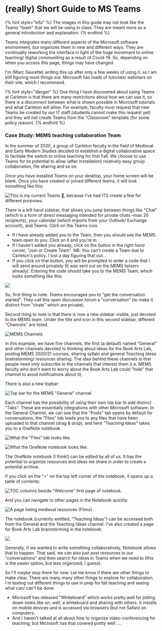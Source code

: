 # \(really\) Short Guide to MS Teams

{% hint style="info" %}
The images in this guide may not look like the Teams "team" that we will be using in class. They are meant more as a general introduction and explanation.
{% endhint %}

Teams integrates many different aspects of the Microsoft software environment, but organizes them in new and different ways. They are continually reworking the interface in light of the huge movement to online teaching/ digital communiting as a result of Covid-19. So, depending on when you access this page, things may have changed. 

I'm \(Marc Saurette\) writing this up after only a few weeks of using it, so I am still figuring most things out. Microsoft has loads of tutorials/ webinars on their site, which I recommend. 

{% hint style="danger" %}
One thing I have discovered about using Teams at Carleton is that there are many restrictions about how we can use it, so there is a disconnect between what is shown possible in Microsoft tutorials and what Carleton will allow. For example, faculty must request that new Teams be created by our IT staff \(students cannot make this request yet\) and they will not create Teams from the "Classroom" template \(for some policy reason\).
{% endhint %}

### Case Study: MEMS teaching collaboration Team

In the summer of 2020, a group of Carleton faculty in the field of Medieval and Early Modern Studies decided to establish a digital collaborative space to faciliate the switch to online teaching for that Fall. We choose to use Teams for its potential to allow \(after installation\) relatively easy group collaboration, file sharing and so on. 

Once you have installed Teams on your desktop, your home screen will be blank. Once you have created or joined different teams, it will look something like this: 

![This is my current Teams &#x1F3E1;, because I&apos;ve had ITS create a few for different purposes.](../../.gitbook/assets/screen-shot-2020-06-10-at-9.33.25-am.png)

There is a left hand sidebar, that allows you jump between things like "Chat" \(which is a form of direct messaging intended for private chats –max 20 recipients\), your calendar \(which imports from your Outlook/ Exchange account\), and Teams. Click on the Teams icon. 

* If I have already added you to the Team, then you should see the MEMS team open to you. Click on it and you're in. 
* If I haven't added you already, click on the button in the right hand corner, "Join or Create Team". NB: You can't create a Team due to Carleton's policy. I lost a day figuring that out...
* If you click on that button, you will be prompted to enter a code that I will send around privately \(It was sent out on the MEMS listserv already\). Entering the code should take you to the MEMS Team, which looks something like this:

![](../../.gitbook/assets/screen-shot-2020-06-10-at-9.36.32-am.png)

So, first thing to note. Teams encourages you to "get the conversation started". They call this open discussion forum a "conversation" \(to make it distinct from "chats" which are private\). 

Second thing to note is that there is now a new sidebar visible, just devoted to the MEMS team. Under the title and icon in this second sidebar,  different "Channels" are listed.

![MEMS Channels](../../.gitbook/assets/screen-shot-2020-06-10-at-9.56.17-am.png)

In this example, we have five channels, the first \(a default\) named "General" and other channels devoted to thinking about ideas for the Book Arts Lab, posting MEMS 2020/21 courses, sharing syllabi and general Teaching Ideas brainstorming/ resources sharing. The idea behind these channels is that people need only subscribe to the channels that interest them \(i.e. MEMS faculty who don't want to worry about the Book Arts Lab could "hide" that channel to avoid notifications about it\).

There is also a new topbar:

![Top bar for the MEMS &quot;General&quot; channel](../../.gitbook/assets/screen-shot-2020-06-10-at-9.56.30-am.png)

Each channel has the possibility of using their own top bar to add distinct "Tabs". These are essentially integrations with other Microsoft software. In the General Channel, we can see that the "Posts" tab opens by default for conversations, the "Files" tab leads you to any files that have been uploaded to that channel \(drag & drop\), and here "Teaching Ideas" takes you to a OneNote notebook. 

![What the &quot;Files&quot; tab looks like.](../../.gitbook/assets/screen-shot-2020-06-10-at-9.38.27-am.png)

![What the OneNote notebook looks like. ](../../.gitbook/assets/screen-shot-2020-06-10-at-9.38.46-am.png)

The OneNote notebook \(I think!\) can be edited by all of us. It has the potential to organize resources and ideas we share in order to create a potential archive. 

If you click on the "&gt;" on the top left corner of the notebook, it opens up a table of contents:

![TOC columns beside &quot;Welcome&quot; first page of notebook. ](../../.gitbook/assets/screen-shot-2020-06-10-at-9.38.56-am.png)

And you can navigate to other pages in the Notebook quickly:

![A page listing medieval resources \(Films\)](../../.gitbook/assets/screen-shot-2020-06-10-at-9.39.09-am.png)

The notebook \(currently entitled, "Teaching Ideas"\) can be accessed both from the General and the Teaching Ideas channel. I've also created a page for Book Arts Lab brainstorming in the notebook:

![](../../.gitbook/assets/screen-shot-2020-06-10-at-10.17.41-am.png)

Generally, if we wanted to write something collaboratively, Notebook allows that to happen. That said, we can also just post resources to our "conversations" and then search for ideas in Teams when we need to \(this is the easier option, but less organized, I guess\). 

So I'll maybe stop there for now. Let me know if there are other things to make clear. There are many many other things to explore for collaboration. I'm testing out different things to use in prep for fall teaching and seeing what can/ can't be done. 

* Microsoft has released "Whiteboard" which works pretty well for jotting down notes like on, well, a whiteboard and sharing with others. It installs on mobile devices and is accessed via browsers \(but not Safari\) on computers. 
* And I haven't talked at all about how to organize video-conferencing for teaching, but Microsoft has that covered pretty well ....

